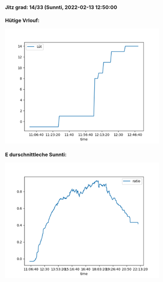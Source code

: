 ### Jitz grad: 14/33 (Sunnti, 2022-02-13 12:50:00

### Hütige Vrlouf:
![Graph](Today.png)

### E durschnittleche Sunnti:
![Graph](Sunnti.png)